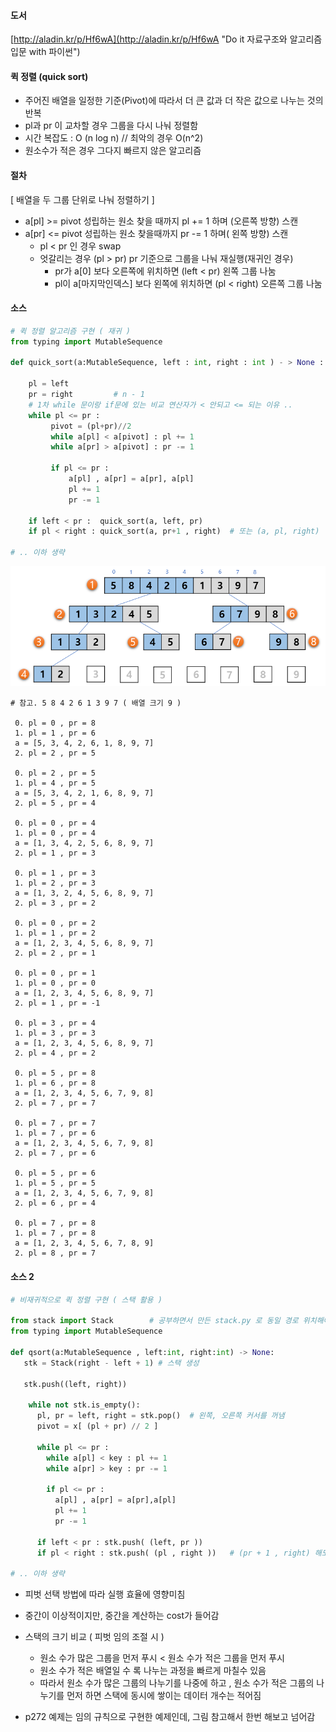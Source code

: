 #### 도서

[http://aladin.kr/p/Hf6wA](http://aladin.kr/p/Hf6wA "Do it 자료구조와 알고리즘 입문 with 파이썬")

#### 퀵 정렬 (quick sort)
- 주어진 배열을 일정한 기준(Pivot)에 따라서 더 큰 값과 더 작은 값으로 나누는 것의 반복
- pl과 pr 이 교차할 경우 그룹을 다시 나눠 정렬함 
- 시간 복잡도 : O (n log n) // 최악의 경우 O(n^2)
- 원소수가 적은 경우 그다지 빠르지 않은 알고리즘 


#### 절차
[ 배열을 두 그룹 단위로 나눠 정렬하기 ]
+ a[pl] >= pivot 성립하는 원소 찾을 때까지 pl += 1 하며 (오른쪽 방향) 스캔 
+ a[pr] <= pivot 성립하는 원소 찾을때까지 pr -= 1 하며( 왼쪽 방향) 스캔 
  + pl < pr 인 경우 swap 
  + 엇갈리는 경우 (pl > pr) pr 기준으로 그룹을 나눠 재실행(재귀인 경우)
    + pr가 a[0] 보다 오른쪽에 위치하면 (left < pr) 왼쪽 그룹 나눔 
    + pl이 a[마지막인덱스] 보다 왼쪽에 위치하면 (pl < right) 오른쪽 그룹 나눔 

#### 소스 
```python 
# 퀵 정렬 알고리즘 구현 ( 재귀 )
from typing import MutableSequence 

def quick_sort(a:MutableSequence, left : int, right : int ) - > None : 

    pl = left
    pr = right         # n - 1 
    # 1차 while 문이랑 if문에 있는 비교 연산자가 < 안되고 <= 되는 이유 ..  
    while pl <= pr : 
         pivot = (pl+pr)//2
         while a[pl] < a[pivot] : pl += 1 
         while a[pr] > a[pivot] : pr -= 1

         if pl <= pr : 
             a[pl] , a[pr] = a[pr], a[pl]
             pl += 1 
             pr -= 1 

    if left < pr :  quick_sort(a, left, pr)        
    if pl < right : quick_sort(a, pr+1 , right)  # 또는 (a, pl, right)     

# .. 이하 생략 

```
![Alt text](/images/sort/퀵정렬.png) 
<br/>
```
# 참고. 5 8 4 2 6 1 3 9 7 ( 배열 크기 9 )

 0. pl = 0 , pr = 8
 1. pl = 1 , pr = 6
 a = [5, 3, 4, 2, 6, 1, 8, 9, 7]
 2. pl = 2 , pr = 5

 0. pl = 2 , pr = 5
 1. pl = 4 , pr = 5
 a = [5, 3, 4, 2, 1, 6, 8, 9, 7]
 2. pl = 5 , pr = 4

 0. pl = 0 , pr = 4
 1. pl = 0 , pr = 4
 a = [1, 3, 4, 2, 5, 6, 8, 9, 7]
 2. pl = 1 , pr = 3

 0. pl = 1 , pr = 3
 1. pl = 2 , pr = 3
 a = [1, 3, 2, 4, 5, 6, 8, 9, 7]
 2. pl = 3 , pr = 2

 0. pl = 0 , pr = 2
 1. pl = 1 , pr = 2
 a = [1, 2, 3, 4, 5, 6, 8, 9, 7]
 2. pl = 2 , pr = 1

 0. pl = 0 , pr = 1
 1. pl = 0 , pr = 0
 a = [1, 2, 3, 4, 5, 6, 8, 9, 7]
 2. pl = 1 , pr = -1

 0. pl = 3 , pr = 4
 1. pl = 3 , pr = 3
 a = [1, 2, 3, 4, 5, 6, 8, 9, 7]
 2. pl = 4 , pr = 2

 0. pl = 5 , pr = 8
 1. pl = 6 , pr = 8
 a = [1, 2, 3, 4, 5, 6, 7, 9, 8]
 2. pl = 7 , pr = 7

 0. pl = 7 , pr = 7
 1. pl = 7 , pr = 6
 a = [1, 2, 3, 4, 5, 6, 7, 9, 8]
 2. pl = 7 , pr = 6

 0. pl = 5 , pr = 6
 1. pl = 5 , pr = 5
 a = [1, 2, 3, 4, 5, 6, 7, 9, 8]
 2. pl = 6 , pr = 4

 0. pl = 7 , pr = 8
 1. pl = 7 , pr = 8
 a = [1, 2, 3, 4, 5, 6, 7, 8, 9]
 2. pl = 8 , pr = 7

```


#### 소스 2
```python 
# 비재귀적으로 퀵 정렬 구현 ( 스택 활용 )

from stack import Stack        # 공부하면서 만든 stack.py 로 동일 경로 위치해야 함  
from typing import MutableSequence   

def qsort(a:MutableSequence , left:int, right:int) -> None:
   stk = Stack(right - left + 1) # 스택 생성 

   stk.push((left, right))

    while not stk.is_empty():
      pl, pr = left, right = stk.pop()  # 왼쪽, 오른쪽 커서를 꺼냄 
      pivot = x[ (pl + pr) // 2 ]

      while pl <= pr :
        while a[pl] < key : pl += 1 
        while a[pr] > key : pr -= 1 

        if pl <= pr :
          a[pl] , a[pr] = a[pr],a[pl]
          pl += 1 
          pr -= 1 
      
      if left < pr : stk.push( (left, pr ))
      if pl < right : stk.push( (pl , right ))   # (pr + 1 , right) 해도 됨

# .. 이하 생략 
```
- 피벗 선택 방법에 따라 실행 효율에 영향미침 
- 중간이 이상적이지만, 중간을 계산하는 cost가 들어감 
- 스택의 크기 비교 ( 피벗 임의 조절 시 )
  - 원소 수가 많은 그룹을 먼저 푸시 < 원소 수가 적은 그룹을 먼저 푸시
  - 원소 수가 적은 배열일 수 록 나누는 과정을 빠르게 마칠수 있음 
  - 따라서 원소 수가 많은 그룹의 나누기를 나중에 하고 , 원소 수가 적은 그룹의 나누기를 먼저 하면 스택에 동시에 쌓이는 데이터 개수는 적어짐 
  
- p272 예제는 임의 규칙으로 구현한 예제인데, 그림 참고해서 한번 해보고 넘어감 
